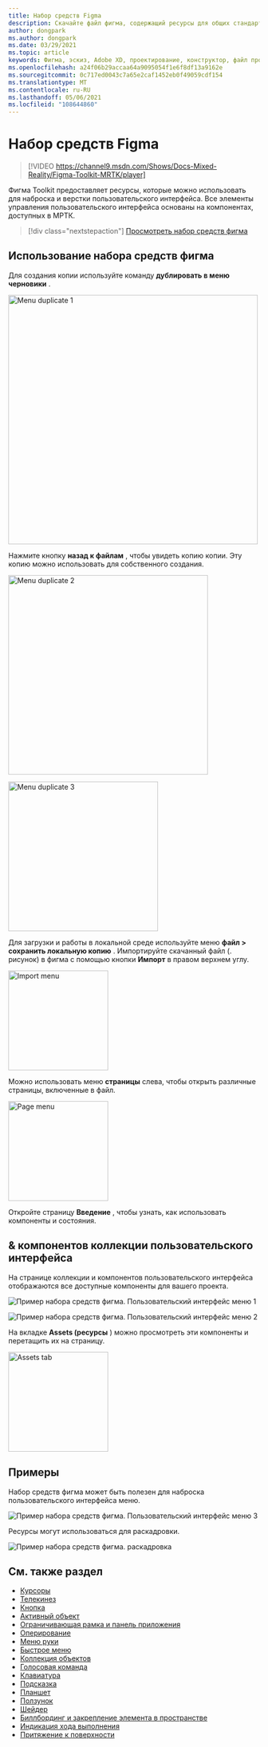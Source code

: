 ```yaml
---
title: Набор средств Figma
description: Скачайте файл фигма, содержащий ресурсы для общих стандартных блоков пользовательского интерфейса.
author: dongpark
ms.author: dongpark
ms.date: 03/29/2021
ms.topic: article
keywords: Фигма, эскиз, Adobe XD, проектирование, конструктор, файл проекта, проектирование UX, HoloLens, МРТК, набор средств для смешанной реальности
ms.openlocfilehash: a24f06b29accaa64a9095054f1e6f8df13a9162e
ms.sourcegitcommit: 0c717ed0043c7a65e2caf1452eb0f49059cdf154
ms.translationtype: MT
ms.contentlocale: ru-RU
ms.lasthandoff: 05/06/2021
ms.locfileid: "108644860"
---
```

# <a name="figma-toolkit"></a>Набор средств Figma

> [!VIDEO https://channel9.msdn.com/Shows/Docs-Mixed-Reality/Figma-Toolkit-MRTK/player]

Фигма Toolkit предоставляет ресурсы, которые можно использовать для наброска и верстки пользовательского интерфейса. Все элементы управления пользовательского интерфейса основаны на компонентах, доступных в МРТК. 

> [!div class="nextstepaction"]
> [Просмотреть набор средств фигма](https://www.figma.com/file/ltLag9SxjUIyLQFsp7NNE7/Mixed-Reality-Toolkit-for-Figma?node-id=116%3A4)

## <a name="how-to-use-figma-toolkit"></a>Использование набора средств фигма
Для создания копии используйте команду **дублировать в меню черновики** .

<img src="images/UX_Figma_Use1.png" width="500px" alt="Menu duplicate 1"><br>

Нажмите кнопку **назад к файлам** , чтобы увидеть копию копии. Эту копию можно использовать для собственного создания.

<img src="images/UX_Figma_Use2.png" width="400px" alt="Menu duplicate 2"><br>

<img src="images/UX_Figma_Use3.png" width="300px" alt="Menu duplicate 3"><br>

Для загрузки и работы в локальной среде используйте меню **файл > сохранить локальную копию** . Импортируйте скачанный файл (. рисунок) в фигма с помощью кнопки **Импорт** в правом верхнем углу.

<img src="images/UX_FigmaToolkit_Import.png" width="200px" alt="Import menu"><br>

Можно использовать меню **страницы** слева, чтобы открыть различные страницы, включенные в файл.

<img src="images/UX_FigmaToolkit_PageMenu.png" width="200px" alt="Page menu"><br>

Откройте страницу **Введение** , чтобы узнать, как использовать компоненты и состояния.

## <a name="ui-gallery--components"></a>& компонентов коллекции пользовательского интерфейса
На странице коллекции и компонентов пользовательского интерфейса отображаются все доступные компоненты для вашего проекта.

![Пример набора средств фигма. Пользовательский интерфейс меню 1](images/UX_FigmaToolkit_Components_Menu1.png)<br>

![Пример набора средств фигма. Пользовательский интерфейс меню 2](images/UX_FigmaToolkit_Components_Menu2.png)<br>

На вкладке **Assets (ресурсы** ) можно просмотреть эти компоненты и перетащить их на страницу.

<img src="images/UX_FigmaToolkit_Components_Menu3.png" width="200px" alt="Assets tab"><br>


## <a name="examples"></a>Примеры

Набор средств фигма может быть полезен для наброска пользовательского интерфейса меню. 

![Пример набора средств фигма. Пользовательский интерфейс меню 3](images/UX_FigmaToolkit_Examples_Menu.png)<br>


Ресурсы могут использоваться для раскадровки.

![Пример набора средств фигма. раскадровка](images/UX_FigmaToolkit_Examples_Storyboarding.png)<br>


## <a name="see-also"></a>См. также раздел

* [Курсоры](cursors.md)
* [Телекинез](point-and-commit.md)
* [Кнопка](button.md)
* [Активный объект](interactable-object.md)
* [Ограничивающая рамка и панель приложения](app-bar-and-bounding-box.md)
* [Оперирование](direct-manipulation.md)
* [Меню руки](hand-menu.md)
* [Быстрое меню](near-menu.md)
* [Коллекция объектов](object-collection.md)
* [Голосовая команда](voice-input.md)
* [Клавиатура](keyboard.md)
* [Подсказка](tooltip.md)
* [Планшет](slate.md)
* [Ползунок](slider.md)
* [Шейдер](shader.md)
* [Биллбординг и закрепление элемента в пространстве](billboarding-and-tag-along.md)
* [Индикация хода выполнения](progress.md)
* [Притяжение к поверхности](surface-magnetism.md)

